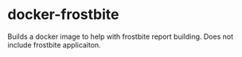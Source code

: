 # docker-frostbite
Builds a docker image to help with frostbite report building. Does not include frostbite applicaiton. 
